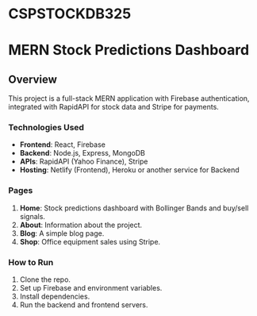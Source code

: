  # CSPSTOCKDB325

 # MERN Stock Predictions Dashboard

## Overview

This project is a full-stack MERN application with Firebase authentication, integrated with RapidAPI for stock data and Stripe for payments.

### Technologies Used

- **Frontend**: React, Firebase
- **Backend**: Node.js, Express, MongoDB
- **APIs**: RapidAPI (Yahoo Finance), Stripe
- **Hosting**: Netlify (Frontend), Heroku or another service for Backend

### Pages

1. **Home**: Stock predictions dashboard with Bollinger Bands and buy/sell signals.
2. **About**: Information about the project.
3. **Blog**: A simple blog page.
4. **Shop**: Office equipment sales using Stripe.

### How to Run

1. Clone the repo.
2. Set up Firebase and environment variables.
3. Install dependencies.
4. Run the backend and frontend servers.

